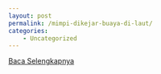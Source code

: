 ```yaml
---
layout: post
permalink: /mimpi-dikejar-buaya-di-laut/
categories:
    - Uncategorized
---
```


[Baca Selengkapnya](/10)